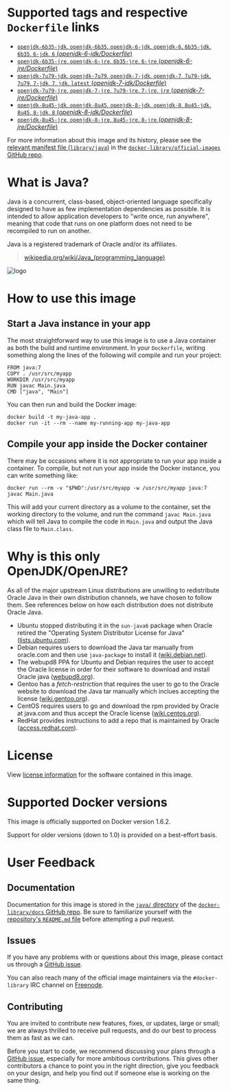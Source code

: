 # Supported tags and respective `Dockerfile` links

-	[`openjdk-6b35-jdk`, `openjdk-6b35`, `openjdk-6-jdk`, `openjdk-6`, `6b35-jdk`, `6b35`, `6-jdk`, `6` (*openjdk-6-jdk/Dockerfile*)](https://github.com/docker-library/java/blob/318ba809c9f0e3c7095b363c5a31409ee6880208/openjdk-6-jdk/Dockerfile)
-	[`openjdk-6b35-jre`, `openjdk-6-jre`, `6b35-jre`, `6-jre` (*openjdk-6-jre/Dockerfile*)](https://github.com/docker-library/java/blob/318ba809c9f0e3c7095b363c5a31409ee6880208/openjdk-6-jre/Dockerfile)
-	[`openjdk-7u79-jdk`, `openjdk-7u79`, `openjdk-7-jdk`, `openjdk-7`, `7u79-jdk`, `7u79`, `7-jdk`, `7`, `jdk`, `latest` (*openjdk-7-jdk/Dockerfile*)](https://github.com/docker-library/java/blob/318ba809c9f0e3c7095b363c5a31409ee6880208/openjdk-7-jdk/Dockerfile)
-	[`openjdk-7u79-jre`, `openjdk-7-jre`, `7u79-jre`, `7-jre`, `jre` (*openjdk-7-jre/Dockerfile*)](https://github.com/docker-library/java/blob/318ba809c9f0e3c7095b363c5a31409ee6880208/openjdk-7-jre/Dockerfile)
-	[`openjdk-8u45-jdk`, `openjdk-8u45`, `openjdk-8-jdk`, `openjdk-8`, `8u45-jdk`, `8u45`, `8-jdk`, `8` (*openjdk-8-jdk/Dockerfile*)](https://github.com/docker-library/java/blob/b4a3c296023e590e410f645ab83d3c11a30cf535/openjdk-8-jdk/Dockerfile)
-	[`openjdk-8u45-jre`, `openjdk-8-jre`, `8u45-jre`, `8-jre` (*openjdk-8-jre/Dockerfile*)](https://github.com/docker-library/java/blob/b4a3c296023e590e410f645ab83d3c11a30cf535/openjdk-8-jre/Dockerfile)

For more information about this image and its history, please see the [relevant manifest file (`library/java`)](https://github.com/docker-library/official-images/blob/master/library/java) in the [`docker-library/official-images` GitHub repo](https://github.com/docker-library/official-images).

# What is Java?

Java is a concurrent, class-based, object-oriented language specifically designed to have as few implementation dependencies as possible. It is intended to allow application developers to "write once, run anywhere", meaning that code that runs on one platform does not need to be recompiled to run on another.

Java is a registered trademark of Oracle and/or its affiliates.

> [wikipedia.org/wiki/Java_(programming_language)](http://en.wikipedia.org/wiki/Java_%28programming_language%29)

![logo](https://raw.githubusercontent.com/docker-library/docs/master/java/logo.png)

# How to use this image

## Start a Java instance in your app

The most straightforward way to use this image is to use a Java container as both the build and runtime environment. In your `Dockerfile`, writing something along the lines of the following will compile and run your project:

	FROM java:7
	COPY . /usr/src/myapp
	WORKDIR /usr/src/myapp
	RUN javac Main.java
	CMD ["java", "Main"]

You can then run and build the Docker image:

	docker build -t my-java-app .
	docker run -it --rm --name my-running-app my-java-app

## Compile your app inside the Docker container

There may be occasions where it is not appropriate to run your app inside a container. To compile, but not run your app inside the Docker instance, you can write something like:

	docker run --rm -v "$PWD":/usr/src/myapp -w /usr/src/myapp java:7 javac Main.java

This will add your current directory as a volume to the container, set the working directory to the volume, and run the command `javac Main.java` which will tell Java to compile the code in `Main.java` and output the Java class file to `Main.class`.

# Why is this only OpenJDK/OpenJRE?

As all of the major upstream Linux distributions are unwilling to redistribute Oracle Java in their own distribution channels, we have chosen to follow them. See references below on how each distribution does not distribute Oracle Java.

-	Ubuntu stopped distributing it in the `sun-java6` package when Oracle retired the "Operating System Distributor License for Java" ([lists.ubuntu.com](https://lists.ubuntu.com/archives/ubuntu-security-announce/2011-December/001528.html)).
-	Debian requires users to download the Java tar manually from oracle.com and then use `java-package` to install it ([wiki.debian.net](https://wiki.debian.org/Java/Sun)).
-	The webupd8 PPA for Ubuntu and Debian requires the user to accept the Oracle license in order for their software to download and install Oracle java ([webupd8.org](http://www.webupd8.org/2012/09/install-oracle-java-8-in-ubuntu-via-ppa.html)).
-	Gentoo has a *fetch-restriction* that requires the user to go to the Oracle website to download the Java tar manually which inclues accepting the license ([wiki.gentoo.org](https://wiki.gentoo.org/wiki/Java)).
-	CentOS requires users to go and download the rpm provided by Oracle at java.com and thus accept the Oracle license ([wiki.centos.org](https://wiki.centos.org/HowTos/JavaRuntimeEnvironment)).
-	RedHat provides instructions to add a repo that is maintained by Oracle ([access.redhat.com](https://access.redhat.com/solutions/732883)).

# License

View [license information](http://openjdk.java.net/legal/gplv2+ce.html) for the software contained in this image.

# Supported Docker versions

This image is officially supported on Docker version 1.6.2.

Support for older versions (down to 1.0) is provided on a best-effort basis.

# User Feedback

## Documentation

Documentation for this image is stored in the [`java/` directory](https://github.com/docker-library/docs/tree/master/java) of the [`docker-library/docs` GitHub repo](https://github.com/docker-library/docs). Be sure to familiarize yourself with the [repository's `README.md` file](https://github.com/docker-library/docs/blob/master/README.md) before attempting a pull request.

## Issues

If you have any problems with or questions about this image, please contact us through a [GitHub issue](https://github.com/docker-library/java/issues).

You can also reach many of the official image maintainers via the `#docker-library` IRC channel on [Freenode](https://freenode.net).

## Contributing

You are invited to contribute new features, fixes, or updates, large or small; we are always thrilled to receive pull requests, and do our best to process them as fast as we can.

Before you start to code, we recommend discussing your plans through a [GitHub issue](https://github.com/docker-library/java/issues), especially for more ambitious contributions. This gives other contributors a chance to point you in the right direction, give you feedback on your design, and help you find out if someone else is working on the same thing.
